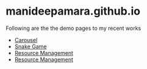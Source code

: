 # manideepamara.github.io

Following are the the demo pages to my recent works
<ul>
  <li><a href="/carousel">Carousel</a></li>
  <li><a href="/snakegame">Snake Game</a></li>
  <li><a href="/resource-management">Resource Management</a></li>
  <li><a href="/tictactoe">Resource Management</a></li>
</ul>
